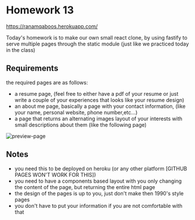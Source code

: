 # Homework 13

https://ranamqaboos.herokuapp.com/

Today's homework is to make our own small react clone, by using fastify to serve multiple pages through the static module (just like we practiced today in the class)

## Requirements
the required pages are as follows:
- a resume page, (feel free to either have a pdf of your resume or just write a couple of your experiences that looks like your resume design)
- an about me page, basically a page with your contact information, (like your name, personal website, phone number,etc...)
- a page that returns an alternating images layout of your interests with small descriptions about them  (like the following page)

![preview-page](./assets/preview.png)


## Notes
- you need this to be deployed on heroku (or any other platform [GITHUB PAGES WON'T WORK FOR THIS])
- you need to have a components based layout with you only changing the content of the page, but returning the entire html page
- the design of the pages is up to you, just don't make then 1990's style pages 
- you don't have to put your information if you are not comfortable with that
